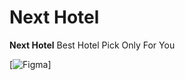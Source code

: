 # **Next Hotel**
**Next Hotel** Best Hotel Pick Only For You

[![Figma](https://www.figma.com/file/iBIkVNIIfUUm3cwxrvq4pf/Hotel-Recommendations?node-id=2%3A152)]